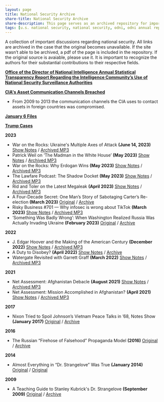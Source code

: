 ```yaml
---
layout: page
title: National Security Archive
share-title: National Security Archive
share-description: This page serves as an archived repository for important research into U.S. national security.
tags: [u.s. national security, national security, odni, odni annual report, odni national security, national security archive]
---
```


A collection of important discussions regarding national security. All links are archived in the case that the original becomes unavailable. If the site wasn’t able to be archived, a pdf of the page is included in the repository. If the original source is avaiable, please use it. It is important to recognize the authors for their substantial contributions to their respective fields.


**[Office of the Director of National Intelligence Annual Statistical Transparency Report Regarding the Intelligence Community’s Use of National Security Surveillance Authorities](national-security/odni-annual-statistical-report.md)**

**[CIA's Asset Communication Channels Breached](national-security/cia-asset-communication-channels-breached.md)**
- From 2009 to 2013 the communication channels the CIA uses to contact assets in foreign countries was compromised.

**[January 6 Files](national-security/january6.md)**

**[Trump Cases](national-security/trump-cases.md)**

**2023**
- War on the Rocks: Ukraine's Multiple Axes of Attack **(June 14, 2023)** [Show Notes](https://web.archive.org/web/20230615012458/https://warontherocks.libsyn.com/ukraines-multiple-axes-of-attack) / [Archived MP3](https://web.archive.org/web/20230621031948/https://content.libsyn.com/p/c/c/0/cc0a36d28de4bc43/WOTR_June_13_V2.mp3?c_id=154073211&cs_id=154073211&response-content-type=audio%2Fmpeg&Expires=1687320227&Signature=M9dn0qfHJT~k99mseprweeR-I4UafXe8~iz8EhSAb8mr2jRjNnWul0dK6pdYWyAIQsN7r-ths4T3HP1-vTDTPAoQn11VYPVxpqjOHTghxMpmiGtTQzOaudvbEk9izT~Zh~HPL1tO6~775psTs2PSj0Z5iUcs-jFX4s8vcthOMAOycQk7dkQxATvVNdA2nZv1EmFgody48t77cXsFeZQ2RxAfnMngT~iX3WtTcj48bMbTe4y8GgMNhgOccmto3jwzSWrSoPBNLt2Hep7-pqCNdX3IjrR-AD8T0Q45sTI3WIQstte44wZjxmNU8nfL0y9ZLRAlsUJTvmzCQy77v1VbFg__&Key-Pair-Id=K1YS7LZGUP96OI)
- Patrick Weil on ‘The Madman in the White House’ **(May 2023)** [Show Notes](https://shows.acast.com/lawfare/episodes/patrick-weil-on-the-madman-in-the-white-house) / [Archived MP3](https://web.archive.org/web/20230620214543/https://stitcher2.acast.com/livestitches/5f0bbae43ab5c68e9f96ee43a9b0ff74.mp3?aid=6467c36503f4220011aabc62&chid=db70e2ba-3685-51cc-a106-97ac84d5ae4e&ci=jp39z3SnRWo4r9T2dmhT22IhHjR01j6ds0D8m01iTMt-W3V1mC4VqA%3D%3D&pf=embed&sv=sphinx%401.162.1&uid=65450be27c9772c1470e22ac87b455da&Expires=1687309228913&Key-Pair-Id=K38CTQXUSD0VVB&Signature=KboSKzSvS8sPYeNwCkhfKQui1T0fz81sWrB2n7kXzFrdYzUGEfHFSVHGLEmsml4YYxKTY-G649oOG7xLEms~TVUY04s9-Fsk9KhvOCnxTovwpfy1UwKDSIaoJkuGuM4LzEQIb7DB5YkP6cEkX6jXg1uOdOeTmDT1hmH1F84sh5nMrLmvqXxP0TcvoLAb4XKRbZUjMv5VLHo4SQWBTPv2dQvz35Rj-dSyPF8-u~CfVEpAGbSjQ9GDFXdYalq3MZMrReWjZAYT1XsP0EavFRYEqdA7G9Rv-9XtpZGbhqfd1itEX7qvocTLnPekHzngo2ulyRWyogJIprE73wwSzQm8dA__)
- War on the Rocks: Why Erdogan Wins **(May 2023)** [Show Notes](https://warontherocks.libsyn.com/why-erdogan-wins) / [Archived MP3](https://web.archive.org/web/20230621022127/https://content.libsyn.com/p/4/3/9/439ea6eeb53d4a68/WOTR_May_17_Turkey_V3.mp3?c_id=152325006&cs_id=152325006&response-content-type=audio%2Fmpeg&Expires=1687317314&Signature=Wax798pkNfDEVjTQS7R-dQ~f7MhObtvpdbLhPhLzVgORbFRhPhw6k8xmuzE8JNxaeEMGps9ZIzvF~NHyYCWBXbqpqiWyj9of8br~AtxAAu5-9eW~tCGt-A3YPNq6Kwm48yBDuRr2vtMF~2EJGGzcVglDQ0UIQrOKesE6GnSCBZGx6W923hSuqhLaM4aoczF2b82wgRhVOo69fISO-PkkNjHY95pBeegmzaUxlFfHPm2h7LvppYOA8rvtHYP22TGRuFUaFOul2QWnG55R8tjUmGa8Bdra14GQ4ps68dcN1anwAnw0aa7nQrUmZOzZt3rdVypqs5Y~B3Kq2wtnZeGwsA__&Key-Pair-Id=K1YS7LZGUP96OI)
- The Lawfare Podcast: The Shadow Docket **(May 2023)** [Show Notes](https://www.lawfareblog.com/lawfare-podcast-shadow-docket) / [Archived MP3](https://web.archive.org/web/20230621022423/https://stitcher2.acast.com/livestitches/27e6b2c0cba07eaf6c6230b9078b5a9a.mp3?aid=6462e9f38aa02800119bce6a&chid=db70e2ba-3685-51cc-a106-97ac84d5ae4e&ci=5Df8hMw6Gq0Bz0gRTieSymacB6cc1tRLRvHoKTB1o8UrQgUdx57oZQ%3D%3D&pf=embed&sv=sphinx%401.162.1&uid=98cde81bbd5707732fb365ac793ecc53&Expires=1687325918836&Key-Pair-Id=K38CTQXUSD0VVB&Signature=HbNKq0ur8iPrHJSKkbHzZJ-vlFk0FPps0-6UGeU4Lel6tmp6Yt4YP5cjuvZ2DBL7TB6JwfZbXJVdypQEpZNz6huC7UlIzG4pl4gKTtk-yE28jrxqhbKzWiclkzBWxdo92JhbZv21QgL5yilPYygX15qo~5YTT2A8brJ6ZBmFcWULg4MznB5x73C0HqLHu5V7ccVpSuSnAybstNh0GzFWCcBRFzJePJdHjBR6gmbE4tNFIHvzHyFh0FxoUvC7WSFP8Uk5EptsU~SNnPuSLJC94OwWU0Gd0md1Q-kkUmWQuOSwN5FasIIsxkZZWW2y~uzRYUysLxqLlE9EIsl1sOE0oA__)
- Rid and Toler on the Latest Megaleak **(April 2023)** [Show Notes](https://shows.acast.com/lawfare/episodes/rid-and-toler-on-the-latest-megaleak) / [Archived MP3](https://web.archive.org/web/20230620213124/https://stitcher2.acast.com/livestitches/fcf697d244ee2987dbb7371f10dc992c.mp3?aid=6435e4fd9f37ad00103d225a&chid=db70e2ba-3685-51cc-a106-97ac84d5ae4e&ci=eVLXQRQ2EjO1M-RpXSY7WtvOggfeOuIcdH7bLjbvJMFgbkc8g7NcKA%3D%3D&pf=embed&sv=sphinx%401.162.1&uid=37e27899ad7b0daa984a4f9ae8a60ece&Expires=1687308336562&Key-Pair-Id=K38CTQXUSD0VVB&Signature=T-oFbQ8153MW9wzCugp4slVjdcwPgdwmhnOqzH7BIG8oPLTRhScItyuUR1oOJCYQgHkJUGYfrNxd-kh5Le7Uf6Sb4ZOfD5yKiQgywBiFWFl2iJQ1R09DkAGuf3v03Md9najY5AQ7ux3-PFUcsyLaYk~iMwVHsjX92m6GAe8L~q6JJtTnNs~UMpZOBDjdGX-zLGXgOdTED2FTMiYPWto7IROIAqyMlSzII5CEXaHT87gdGFW3Aib8r9KkuxpBBSe8APDdX1NOX1egmsHiRfZeZG4Pwqecch9OMWgM~sQ~8VORDOKVdNGgeRmGLtPwgpksTOVlFEsqM5j-SxVKl9bHvw__)
- A Four-Decade Secret: One Man’s Story of Sabotaging Carter’s Re-election **(March 2023)** [Original](https://www.nytimes.com/2023/03/18/us/politics/jimmy-carter-october-surprise-iran-hostages.html) / [Archive](https://archive.md/k8UDM)
- Risky Business #701 — Why infosec is wrong about TikTok **(March 2023)** [Show Notes](https://risky.biz/RB701) / [Archived MP3](https://web.archive.org/web/20230329140859/https://media3.risky.biz/RB701.mp3)
- ‘Something Was Badly Wrong’: When Washington Realized Russia Was Actually Invading Ukraine **(February 2023)** [Original](https://www.politico.com/news/magazine/2023/02/24/russia-ukraine-war-oral-history-00083757) / [Archive](https://archive.is/NJSsp)

**2022**
- J. Edgar Hoover and the Making of the American Century **(December 2022)** [Show Notes](https://shows.acast.com/lawfare/episodes/j-edgar-hoover-and-the-making-of-the-american-century) / [Archived MP3](https://web.archive.org/web/20230620214654/https://stitcher2.acast.com/livestitches/db5cdffe05669a4c9b8060754546b94c.mp3?aid=638ed0081a770900114bbd97&chid=db70e2ba-3685-51cc-a106-97ac84d5ae4e&ci=JGBMzKQNhSBVjqH70sTxOHYdoYWulpI7wlc3zzgkEVENvV3QloVwlQ%3D%3D&pf=rss&sv=sphinx%401.161.0&uid=6285d53211f6da9a722a6922ba6c9100&Expires=1685308522437&Key-Pair-Id=K38CTQXUSD0VVB&Signature=dc3vESeZ~N-V6rfM~neNiUkk-Cxl1ZHiHeEs~2gGeJBDNYW1ugTl6c7nzfYK~UxFj~nEzEpQm7iEgwXUym6x7dTnixdY-tt9IKs33kSCKDfJ3cVIIReU3Dxtc6zyBPQlrlXsB9IPCxz3uT5vQ04I-DTvAgBoI50i~1UxKPz7vOR62Iyv17So2R314wylPyUDIVrJKOqQVaBXUIia9typT5t6zl0DoKcSTcFhLnRvY4IpeAT7kVQg8m9O6PEYjJLj~OoJq0x0A-pS6U17gWcfQTP7pYt93kzD8owZXkYc7JM2RZpi7DjPzng6qD8FKDMIAPU3UpypWgFUWHLyQox2Lw__)
- A Duty to Disobey? **(April 2022)** [Show Notes](https://www.lawfareblog.com/duty-disobey) / [Archive](https://archive.ph/ssyvH)
- Watergate Revisited with Garrett Graff **(March 2022)** [Show Notes](https://shows.acast.com/lawfare/episodes/watergate-revisited-with-garrett-graff) / [Archived MP3](https://web.archive.org/web/20230620214813/https://stitcher2.acast.com/livestitches/49fba83b852c45d2aea227afc0b77bb2.mp3?aid=62280684b5a8a700128392e0&chid=db70e2ba-3685-51cc-a106-97ac84d5ae4e&ci=7r_DFlTSKM2sYL73NAHp-dSztQtLun1C8_AoIuQok8MeazfhiX8RIg%3D%3D&pf=embed&sv=sphinx%401.162.1&uid=128ef7aee61dd6e607dd76dde78de418&Expires=1687309365899&Key-Pair-Id=K38CTQXUSD0VVB&Signature=QrZykUgR7ddIkr5EbcPFn93AO4p6b~NHv8PeztG-m3c~hxwHxTF4f4~RyEh18YCB6~BguFaX8dmWATACQxW9oS8HeeLtN995ADHThHJ7-tkzkzjgarzhqWQXNWUED3IldTmcPXe0Tb2ucsQT5dCYEcFQxOYB-AZn68z2ktoySvMMNE8NH3CAjTl2cW4IhiPCdorBk6Lu1~EDrel~0CKYr84UeWUe3Tk9MV4RvDONitNg9DeP2bsaO8NAyhdX2C-46syV~uVy29OwnLqbG1oSa9Dgn3cHgqHf-7nYHwmOBX5p-dakujE08qrb7u3ty3oQRx1VQTnHWtITRhPkPUqmjQ__)

**2021**
- Net Assessment: Afghanistan Debacle **(August 2021)** [Show Notes](https://netassessment.libsyn.com/afghanistan-debacle) / [Archived MP3](https://web.archive.org/web/20230620215103/https://content.libsyn.com/p/a/b/f/abf99edcf62389b5/Net_Assessment_Aug_19_V2.mp3?c_id=109633808&cs_id=109633808&destination_id=808290&response-content-type=audio%2Fmpeg&Expires=1687303026&Signature=BNiOA6bucihTANZLUqMkn6b0TfJi6FzZN2PpZod5FPf36KwZjWZYGSaTZrnWvudgKzv3sQ56-qGV2EBKfo2WS~a03cbfzq9CnPQ28B~id2RcgZjk-04yxW7N~3NtqXWmqpAFiz~Rx~5A5i2YTXnAvRLcwYxBrKgG5393G4rR~e~-ntqGE0EFGb-CW0ogdaaL-aABkQUEtE0Fsyjv-uSr2hut7txNOQeAHlt-dK5AQesH0hkx6JkvAsVS~ADRQJ2RlWqQbCWbcSV7KrvORDI8vLrfPr~-ydMIRvwKQnQtLUozZzM5WY9SLXy6wxDJ23VIRDm1Xi9WXqeeDXyQCAlWgw__&Key-Pair-Id=K1YS7LZGUP96OI)
- Net Assessment: Mission Accomplished in Afghanistan? **(April 2021)** [Show Notes](https://netassessment.libsyn.com/mission-accomplished-in-afghanistan) / [Archived MP3](https://web.archive.org/web/20230620215230/https://content.libsyn.com/p/7/c/d/7cd9ce40cf42c028/Net_Assessment_65_20200429_Mix_6.mp3?c_id=102032411&cs_id=102032411&destination_id=808290&response-content-type=audio%2Fmpeg&Expires=1687302454&Signature=M5gKy8PUau~0Ich2mosJY~C-GT7Pd18-yUTpOPJn3YcXeQ-oTxe-sLcthF1s8ZAuxkbDL843zRJKZH-ufM~77Ai4TghpfMSFfI0G-XyWmuwUEOupX9FL4jEpqZCqLlqRm-gDOwPZ5DyIhjhwQVxzq8rCDIqB8hwA1lZce5nkF9Y4sNec5gRFcqaKsjxvM-dggfILlkVST1cghPTAiltNkO-gzD~1-pkLJS6r5OjXiBdO~EIEko2cz7aNkTqwdPpxI613~2t00r6wnjdsgKntkOP7MMXU5y3zMWcR92~Ewb51OGuZtkcTpL1vjEc8lbtc10R86Oi~gm--aMdByfiDYA__&Key-Pair-Id=K1YS7LZGUP96OI)

**2017**
- Nixon Tried to Spoil Johnson’s Vietnam Peace Talks in ’68, Notes Show **(January 2017)** [Original](https://www.nytimes.com/2017/01/02/us/politics/nixon-tried-to-spoil-johnsons-vietnam-peace-talks-in-68-notes-show.html) / [Archive](https://archive.ph/LsOKr)

**2016**
- The Russian “Firehose of Falsehood” Propaganda Model **(2016)** [Original](https://www.rand.org/pubs/perspectives/PE198.html) / [Archive](https://archive.md/NVoXf)

**2014**
- Almost Everything in “Dr. Strangelove” Was True **(January 2014)** [Original](http://www.newyorker.com/news/news-desk/almost-everything-in-dr-strangelove-was-true) / [Original](https://archive.md/CEaWp)

**2009**
- A Teaching Guide to Stanley Kubrick's Dr. Strangelove **(September 2009)** [Original](https://www3.nd.edu/~dlindley/handouts/strangelovenotes.html) / [Archive](https://archive.md/9vw62)
